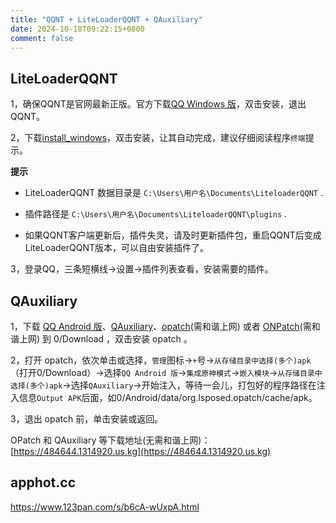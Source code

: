 ```yaml
---
title: "QQNT + LiteLoaderQQNT + QAuxiliary"
date: 2024-10-18T09:22:15+0800
comment: false
---
```


## LiteLoaderQQNT

1，确保QQNT是官网最新正版。官方下载[QQ Windows 版](https://im.qq.com/index)，双击安装，退出QQNT。

2，下载[install_windows](https://github.com/Mzdyl/LiteLoaderQQNT_Install/releases)，双击安装，让其自动完成，建议仔细阅读程序`终端`提示。

**提示**

* LiteLoaderQQNT 数据目录是 `C:\Users\用户名\Documents\LiteloaderQQNT` .

* 插件路径是 `C:\Users\用户名\Documents\LiteloaderQQNT\plugins` .

* 如果QQNT客户端更新后，插件失灵，请及时更新插件包，重启QQNT后变成LiteLoaderQQNT版本，可以自由安装插件了。

3，登录QQ，三条短横线->设置->插件列表查看，安装需要的插件。

## QAuxiliary

1，下载 [QQ Android 版](https://im.qq.com/index)、[QAuxiliary](https://github.com/cinit/QAuxiliary)、[opatch](https://t.me/QToolCI/268)(需和谐上网) 或者 [ONPatch](https://t.me/NPatch/159)(需和谐上网) 到 0/Download ，双击安装 opatch 。

2，打开 opatch，依次单击或选择，`管理`图标→`+`号→`从存储目录中选择(多个)apk`（打开0/Download）→选择`QQ Android 版`→`集成原神模式`→`嵌入模块`→`从存储目录中选择(多个)apk`→选择`QAuxiliary`→开始注入，等待一会儿，打包好的程序路径在注入信息`Output APK`后面，如0/Android/data/org.lsposed.opatch/cache/apk。

3，退出 opatch 前，单击安装或返回。

OPatch 和 QAuxiliary 等下载地址(无需和谐上网)：[https://484644.1314920.us.kg](https://484644.1314920.us.kg)

## apphot.cc

https://www.123pan.com/s/b6cA-wUxpA.html  









